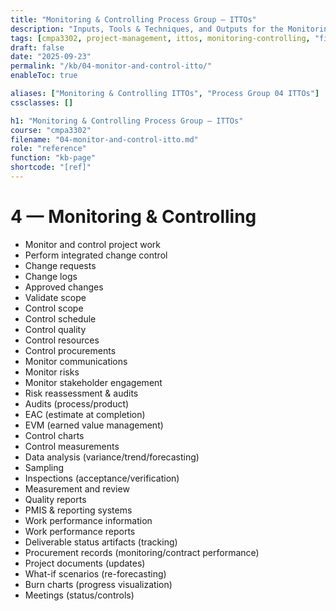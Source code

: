 ```yaml
---
title: "Monitoring & Controlling Process Group – ITTOs"
description: "Inputs, Tools & Techniques, and Outputs for the Monitoring & Controlling Process Group."
tags: [cmpa3302, project-management, ittos, monitoring-controlling, "filename:04-monitor-and-control-itto.md"]
draft: false
date: "2025-09-23"
permalink: "/kb/04-monitor-and-control-itto/"
enableToc: true

aliases: ["Monitoring & Controlling ITTOs", "Process Group 04 ITTOs"]
cssclasses: []

h1: "Monitoring & Controlling Process Group – ITTOs"
course: "cmpa3302"
filename: "04-monitor-and-control-itto.md"
role: "reference"
function: "kb-page"
shortcode: "[ref]"
---
```


# 4 — Monitoring & Controlling
- Monitor and control project work
- Perform integrated change control
- Change requests
- Change logs
- Approved changes
- Validate scope
- Control scope
- Control schedule
- Control quality
- Control resources
- Control procurements
- Monitor communications
- Monitor risks
- Monitor stakeholder engagement
- Risk reassessment & audits
- Audits (process/product)
- EAC (estimate at completion)
- EVM (earned value management)
- Control charts
- Control measurements
- Data analysis (variance/trend/forecasting)
- Sampling
- Inspections (acceptance/verification)
- Measurement and review
- Quality reports
- PMIS & reporting systems
- Work performance information
- Work performance reports
- Deliverable status artifacts (tracking)
- Procurement records (monitoring/contract performance)
- Project documents (updates)
- What-if scenarios (re-forecasting)
- Burn charts (progress visualization)
- Meetings (status/controls)
